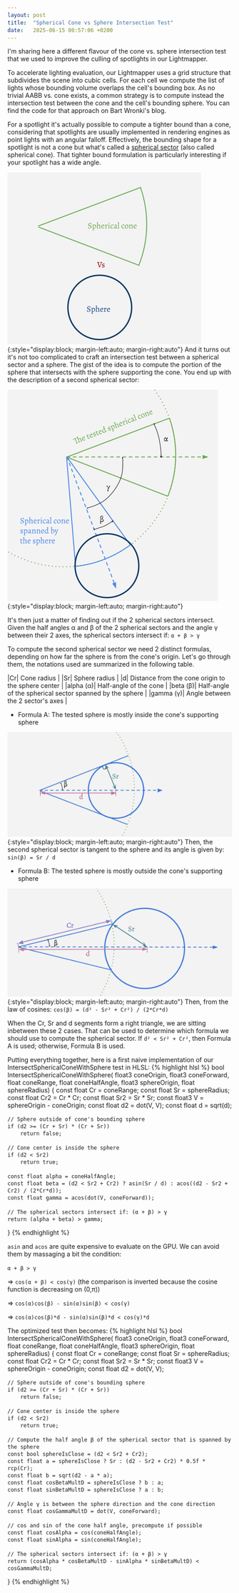 ```yaml
---
layout: post
title:  "Spherical Cone vs Sphere Intersection Test"
date:   2025-06-15 00:57:06 +0200
---
```

I'm sharing here a different flavour of the cone vs. sphere intersection test that we used to improve the culling of spotlights in our Lightmapper. 

To accelerate lighting evaluation, our Lightmapper uses a grid structure that subdivides the scene into cubic cells. For each cell we compute the list of lights whose bounding volume overlaps the cell's bounding box. As no trivial AABB vs. cone exists, a common strategy is to compute instead the intersection test between the cone and the cell's bounding sphere. You can find the code for that approach on Bart Wronki's blog.

For a spotlight it's actually possible to compute a tighter bound than a cone, considering that spotlights are usually implemented in rendering engines as point lights with an angular falloff. Effectively, the bounding shape for a spotlight is not a cone but what's called a [spherical sector](https://en.wikipedia.org/wiki/Spherical_sector) (also called spherical cone). That tighter bound formulation is particularly interesting if your spotlight has a wide angle.

![sphere-bounds-as-spherical-cone](/assets/images/conesphere-d.png){:style="display:block; margin-left:auto; margin-right:auto"}
And it turns out it's not too complicated to craft an intersection test between a spherical sector and a sphere. The gist of the idea is to compute the portion of the sphere that intersects with the sphere supporting the cone. You end up with the description of a second spherical sector:

![sphere-bounds-as-spherical-cone](/assets/images/conesphere-a.png){:style="display:block; margin-left:auto; margin-right:auto"}

It's then just a matter of finding out if the 2 spherical sectors intersect. Given the half angles α and β of the 2 spherical sectors and the angle γ between their 2 axes, the spherical sectors intersect if:
`α + β > γ`

To compute the second spherical sector we need 2 distinct formulas, depending on how far the sphere is from the cone's origin. Let's go through them, the notations used are summarized in the following table.

|Cr| Cone radius |
|Sr| Sphere radius |
|d| Distance from the cone origin to the sphere center |
|alpha (α)| Half-angle of the cone |
|beta (β)| Half-angle of the spherical sector spanned by the sphere |
|gamma (γ)| Angle between the 2 sector's axes |

- Formula A: The tested sphere is mostly inside the cone's supporting sphere

![sphere-bounds-as-spherical-cone](/assets/images/conesphere-b.png){:style="display:block; margin-left:auto; margin-right:auto"}
Then, the second spherical sector is tangent to the sphere and its angle is given by: `sin(β) = Sr / d`

- Formula B: The tested sphere is mostly outside the cone's supporting sphere

![sphere-bounds-as-spherical-cone](/assets/images/conesphere-c.png){:style="display:block; margin-left:auto; margin-right:auto"}
Then, from the law of cosines: `cos(β) = (d² - Sr² + Cr²) / (2*Cr*d)`

When the Cr, Sr and d segments form a right triangle, we are sitting inbetween these 2 cases. That can be used to determine which formula we should use to compute the spherical sector.  If `d² < Sr² + Cr²`, then Formula A is used; otherwise, Formula B is used.

Putting everything together, here is a first naive implementation of our IntersectSphericalConeWithSphere test in HLSL:
{% highlight hlsl %}
bool IntersectSphericalConeWithSphere(
    float3 coneOrigin, float3 coneForward, float coneRange, float coneHalfAngle,
    float3 sphereOrigin, float sphereRadius)
{
    const float Cr = coneRange;
    const float Sr = sphereRadius;
    const float Cr2 = Cr * Cr;
    const float Sr2 = Sr * Sr;
    const float3 V = sphereOrigin - coneOrigin;
    const float d2 = dot(V, V);
    const float d = sqrt(d);

    // Sphere outside of cone's bounding sphere
    if (d2 >= (Cr + Sr) * (Cr + Sr))
        return false;

    // Cone center is inside the sphere
    if (d2 < Sr2)
        return true;

    const float alpha = coneHalfAngle;
    const float beta = (d2 < Sr2 + Cr2) ? asin(Sr / d) : acos((d2 - Sr2 + Cr2) / (2*Cr*d));
    const float gamma = acos(dot(V, coneForward));

    // The spherical sectors intersect if: (α + β) > γ
    return (alpha + beta) > gamma;
}
{% endhighlight %}

`asin` and `acos` are quite expensive to evaluate on the GPU. We can avoid them by massaging a bit the condition:

`α + β > γ`

=> `cos(α + β) < cos(γ)` (the comparison is inverted because the cosine function is decreasing on (0,π))

=> `cos(α)cos(β) - sin(α)sin(β) < cos(γ)`

=> `cos(α)cos(β)*d - sin(α)sin(β)*d < cos(γ)*d`


The optimized test then becomes:
{% highlight hlsl %}
bool IntersectSphericalConeWithSphere(
    float3 coneOrigin, float3 coneForward, float coneRange, float coneHalfAngle,
    float3 sphereOrigin, float sphereRadius)
{
    const float Cr = coneRange;
    const float Sr = sphereRadius;
    const float Cr2 = Cr * Cr;
    const float Sr2 = Sr * Sr;
    const float3 V = sphereOrigin - coneOrigin;
    const float d2 = dot(V, V);

    // Sphere outside of cone's bounding sphere
    if (d2 >= (Cr + Sr) * (Cr + Sr))
        return false;

    // Cone center is inside the sphere
    if (d2 < Sr2)
        return true;

    // Compute the half angle β of the spherical sector that is spanned by the sphere  
    const bool sphereIsClose = (d2 < Sr2 + Cr2);
    const float a = sphereIsClose ? Sr : (d2 - Sr2 + Cr2) * 0.5f * rcp(Cr);
    const float b = sqrt(d2 - a * a);
    const float cosBetaMultD = sphereIsClose ? b : a;
    const float sinBetaMultD = sphereIsClose ? a : b;

    // Angle γ is between the sphere direction and the cone direction
    const float cosGammaMultD = dot(V, coneForward);

    // cos and sin of the cone half angle, precompute if possible
    const float cosAlpha = cos(coneHalfAngle);
    const float sinAlpha = sin(coneHalfAngle);

    // The spherical sectors intersect if: (α + β) > γ
    return (cosAlpha * cosBetaMultD - sinAlpha * sinBetaMultD) < cosGammaMultD;
}
{% endhighlight %}